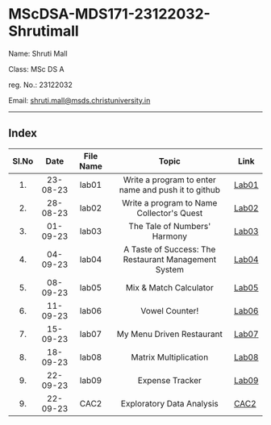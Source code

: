 # MScDSA-MDS171-23122032-Shrutimall
Name: Shruti Mall

Class: MSc DS A

reg. No.: 23122032

Email: shruti.mall@msds.christuniversity.in

***
## Index
|Sl.No|Date|File Name|Topic|Link|
|:----:|:----:|:---:|:----:|----|
|1.|23-08-23|lab01|Write a program to enter name and push it to github|[Lab01](https://github.com/shrutimall123/MScDSA-MDS171-23122032-Shrutimall/blob/f1da689f0844ae6f17ee5c8b9fa5baf1f0069ef8/lab01.ipynb)
|2.|28-08-23|lab02|Write a program to Name Collector's Quest|[Lab02](https://github.com/shrutimall123/MScDSA-MDS171-23122032-Shrutimall/blob/c08d36a945a3d7c5e76b7cafc7289846f3d4104f/lab02.ipynb)
|3.|01-09-23|lab03|The Tale of Numbers' Harmony|[Lab03](https://github.com/shrutimall123/MScDSA-MDS171-23122032-Shrutimall/blob/c08d36a945a3d7c5e76b7cafc7289846f3d4104f/lab03.ipynb)
|4.|04-09-23|lab04|A Taste of Success: The Restaurant Management System|[Lab04](https://github.com/shrutimall123/MScDSA-MDS171-23122032-Shrutimall/blob/c08d36a945a3d7c5e76b7cafc7289846f3d4104f/lab04.ipynb)
|5.|08-09-23|lab05|Mix & Match Calculator|[Lab05](https://github.com/shrutimall123/MScDSA-MDS171-23122032-Shrutimall/blob/c08d36a945a3d7c5e76b7cafc7289846f3d4104f/lab05/lab05.ipynb)
|6.|11-09-23|lab06|Vowel Counter!|[Lab06](https://github.com/shrutimall123/MScDSA-MDS171-23122032-Shrutimall/blob/c08d36a945a3d7c5e76b7cafc7289846f3d4104f/lab06.ipynb)
|7.|15-09-23|lab07|My Menu Driven Restaurant|[Lab07](https://github.com/shrutimall123/MScDSA-MDS171-23122032-Shrutimall/blob/c08d36a945a3d7c5e76b7cafc7289846f3d4104f/lab07.ipynb)
|8.|18-09-23|lab08|Matrix Multiplication|[Lab08]()
|9.|22-09-23|lab09|Expense Tracker|[Lab09](https://github.com/shrutimall123/MScDSA-MDS171-23122032-Shrutimall/blob/2a1bba44b2da27a91410f6e440517c1a60f4ba64/lab09.ipynb)
|9.|22-09-23|CAC2|Exploratory Data Analysis|[CAC2](https://github.com/shrutimall123/MScDSA-MDS171-23122032-Shrutimall/tree/520e895f4827a71165c2a7af5024a149b3548a5f/CAC/cac2)